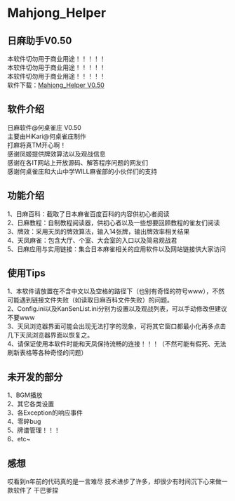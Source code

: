 # Mahjong_Helper
## 日麻助手V0.50 ##
本软件切勿用于商业用途！！！！！</br>
本软件切勿用于商业用途！！！！！</br>
本软件切勿用于商业用途！！！！！</br>
软件下载：<a href="http://pan.baidu.com/s/1gfeCsgF">Mahjong_Helper V0.50</a>

软件介绍
---
日麻软件@何桌雀庄 V0.50</br>
主要由HiKari@何桌雀庄制作</br>
打麻将真TM开心啊！</br>
感谢凤姬提供牌效算法以及观战信息</br>
感谢在各IT网站上开放源码、解答程序问题的网友们</br>
感谢何桌雀庄和大山中学WILL麻雀部的小伙伴们的支持</br>


功能介绍
---
1、日麻百科：截取了日本麻雀百度百科的内容供初心者阅读</br>
2、日麻教程：自制教程阅读器，供初心者以及一些想要回顾教程的雀友们阅读</br>
3、牌效：采用天凤的牌效算法，输入14张牌，输出牌效率相关结果</br>
4、天凤麻雀：包含大厅、个室、大会室的入口以及简易观战君</br>
5、日麻应用与实用链接：集合日本麻雀相关的应用软件以及网站链接供大家访问</br>

使用Tips
---
1、本软件请放置在不含中文以及空格的路径下（也别有奇怪的符号www），不然可能遇到链接文件失败（如读取日麻百科文件失败）的问题。</br>
2、Config.ini以及KanSenList.ini分别为设置以及观战列表，可以手动修改但建议不要www</br>
3、天凤浏览器界面可能会出现无法打字的现象，可将其它窗口都最小化再多点击几下天凤浏览器界面以恢复之。</br>
4、请保证使用本软件时能和天凤保持流畅的连接！！！（不然可能有假死、无法刷新表格等各种奇怪的问题）</br>

未开发的部分
---
1、BGM播放</br>
2、其它各类设置</br>
3、各Exception的响应事件</br>
4、零碎bug</br>
5、牌谱管理！！！</br>
6、etc~</br>

感想
---
哎看到n年前的代码真的是一言难尽
技术进步了许多，却很少有时间沉下心来做一款软件了
干巴爹捏

